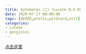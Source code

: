 ```yaml
---
title: Automaton（二）（Lucene 8.4.0）
date: 2020-07-27 00:00:00
tags: [自动机,prefix,wildcard,util]
categories:
- Lucene
- gongjulei
---
```


[点击这里](https://www.amazingkoala.com.cn/unsupported/Automaton（二）.html)
